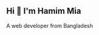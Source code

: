 ## Hi 👋 I'm Hamim Mia
A web developer from Bangladesh

<!--
**HamimMia/hamimmia** is a ✨ _special_ ✨ repository because its `README.md` (this file) appears on your GitHub profile.

Here are some ideas to get you started:

- 🔭 I’m currently working on ...Construction Support
- 🌱 I’m currently learning ...Java, Html, CSS
- 📫 How to reach me: ...hamimmia@hotmail.com

-->
